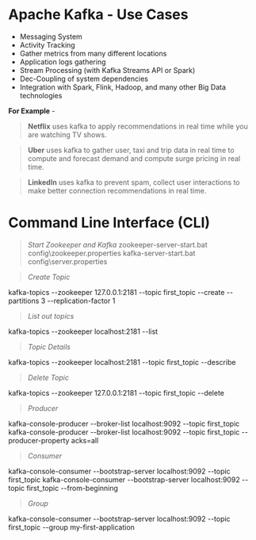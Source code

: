 # Apache Kafka - Use Cases 

- Messaging System
- Activity Tracking
- Gather metrics from many different locations
- Application logs gathering
- Stream Processing (with Kafka Streams API or Spark)
- Dec-Coupling of system dependencies
- Integration with Spark, Flink, Hadoop, and many other Big Data technologies

**For Example** -

> **Netflix** uses kafka to apply recommendations in real time while you are watching TV shows.

> **Uber** uses kafka to gather user, taxi and trip data in real time to compute and forecast demand and compute surge pricing in real time.

> **LinkedIn** uses kafka to prevent spam, collect user interactions to make better connection recommendations in real time. 



# Command Line Interface (CLI)

> *Start Zookeeper and Kafka*
zookeeper-server-start.bat config\zookeeper.properties
kafka-server-start.bat config\server.properties


> *Create Topic*

kafka-topics --zookeeper 127.0.0.1:2181 --topic first_topic --create --partitions 3 --replication-factor 1

> *List out topics*

kafka-topics --zookeeper localhost:2181 --list

> *Topic Details*

kafka-topics --zookeeper localhost:2181 --topic first_topic --describe

> *Delete Topic*

kafka-topics --zookeeper 127.0.0.1:2181 --topic first_topic --delete

> *Producer*

kafka-console-producer --broker-list localhost:9092 --topic first_topic
kafka-console-producer --broker-list localhost:9092 --topic first_topic --producer-property acks=all

> *Consumer*

kafka-console-consumer --bootstrap-server localhost:9092 --topic first_topic
kafka-console-consumer --bootstrap-server localhost:9092 --topic first_topic --from-beginning

> *Group*

kafka-console-consumer --bootstrap-server localhost:9092 --topic first_topic --group my-first-application